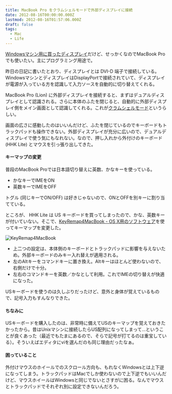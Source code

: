 ```yaml
---
title: MacBook Pro をクラムシェルモードで外部ディスプレイに接続
date: 2012-08-16T00:00:00.000Z
lastmod: 2012-08-16T01:57:06.000Z
draft: false
tags:
  - Mac
  - Life
---
```


[Windowsマシン用に買ったディスプレイ](/posts/20120815/p01)だけど、せっかくなのでMacBook Proでも使いたい。主にプログラミング用途で。

昨日の日記に書いたとおり、ディスプレイとは DVI-D 端子で接続している。WindowsマシンとディスプレイはDisplayPortで接続されていて、ディスプレイが電源が入っている方を認識して入力ソースを自動的に切り替えてくれる。

MacBook Pro (Lion) に外部ディスプレイを接続すると、まずはデュアルディスプレイとして認識される。さらに本体のふたを閉じると、自動的に外部ディスプレイ側をメイン画面として認識してくれる。これが[クラムシェルモード](http://support.apple.com/kb/HT3131?viewlocale=ja_JP)というらしい。

画面の広さに感動したのはいいんだけど、ふたを閉じているのでキーボードもトラックパッドも操作できない。外部ディスプレイが充分に広いので、デュアルディスプレイで使う気にもなれない。なので、押し入れから外付けのキーボード (HHK Lite) とマウスを引っ張り出してきた。

#### キーマップの変更

普段のMacBook Proでは日本語切り替えに英数、かなキーを使っている。

- かなキーでIMEをON
- 英数キーでIMEをOFF

トグル (同じキーでON/OFF) は好きじゃないので、ONとOFFを別キーに割り当てている。

ところが、 HHK Lite は US キーボードを買ってしまったので、かな、英数キーが付いていない。そこで、[KeyRemap4MacBook - OS X用のソフトウェア](http://pqrs.org/macosx/keyremap4macbook/index.html.ja)を使ってキーマップを変更した。

![KeyRemap4MacBook](@/assets/flickr/7792057540.jpg "KeyRemap4MacBook")

- 上二つの設定は、本体側のキーボードとトラックパッドに影響を与えないため。外部キーボードのみキー入れ替えが適用される。
- 左のAltキーをコマンドキーに置き換え。Altキーはほとんど使わないので、右側だけで十分。
- 左右のコマンドキーを英数／かなとして利用。これでIMEの切り替えが快適になった。

USキーボードを使うのは久しぶりだったけど、意外と身体が覚えているもので、記号入力もすんなりできた。

#### ちなみに

USキーボードを購入したのは、非常時に備えてUSのキーマップを覚えておきたかったから。昔はUnixマシンに接続したらUS配列になってしまって…ということが良くあった（最近でもたまにあるので、そらで記号が打てるのは重宝している）。そういえばエディタにviを選んだのも同じ理由だったなぁ。

#### 困っていること

外付けマウスのホイールでのスクロール方向も、もれなくWindowsとは上下逆になってしまう。トラックパッドはMacでしか使わないので上下逆でもいいんだけど、マウスホイールはWindowsと同じでないとさすがに困る。なんでマウスとトラックパッドでそれぞれ別に設定できないんだろう。
